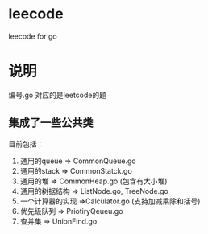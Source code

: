 # leecode
leecode for go


# 说明
编号.go 对应的是leetcode的题

## 集成了一些公共类
目前包括：

1. 通用的queue => CommonQueue.go
2. 通用的stack => CommonStatck.go
3. 通用的堆 => CommonHeap.go (包含有大小堆) 
4. 通用的树据结构 => ListNode.go, TreeNode.go
5. 一个计算器的实现 =>Calculator.go (支持加减乘除和括号)
6. 优先级队列 => PriotiryQeueu.go
7. 查并集 => UnionFind.go